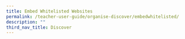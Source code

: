 ```yaml
---
title: Embed Whitelisted Websites
permalink: /teacher-user-guide/organise-discover/embedwhitelisted/
description: ""
third_nav_title: Discover
---
```

